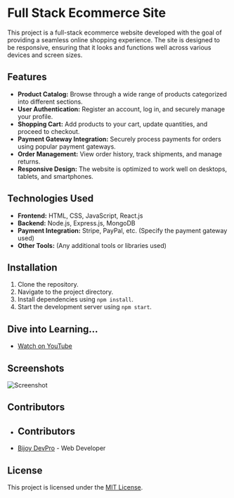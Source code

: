 # Full Stack Ecommerce Site

This project is a full-stack ecommerce website developed with the goal of providing a seamless online shopping experience. The site is designed to be responsive, ensuring that it looks and functions well across various devices and screen sizes.

## Features

- **Product Catalog:** Browse through a wide range of products categorized into different sections.
- **User Authentication:** Register an account, log in, and securely manage your profile.
- **Shopping Cart:** Add products to your cart, update quantities, and proceed to checkout.
- **Payment Gateway Integration:** Securely process payments for orders using popular payment gateways.
- **Order Management:** View order history, track shipments, and manage returns.
- **Responsive Design:** The website is optimized to work well on desktops, tablets, and smartphones.

## Technologies Used

- **Frontend:** HTML, CSS, JavaScript, React.js
- **Backend:** Node.js, Express.js, MongoDB
- **Payment Integration:** Stripe, PayPal, etc. (Specify the payment gateway used)
- **Other Tools:** (Any additional tools or libraries used)

## Installation

1. Clone the repository.
2. Navigate to the project directory.
3. Install dependencies using `npm install`.
4. Start the development server using `npm start`.

## Dive into Learning...

- [Watch on YouTube](https://youtu.be/oQo9WTyiLoQ)


## Screenshots

![Screenshot](https://cdn.buymeacoffee.com/uploads/project_updates/2024/04/6f528931fa026b097588fa8a88b20bc1.jpg)

## Contributors

- ## Contributors

- [Bijoy DevPro](https://www.facebook.com/profile.php?id=61558962331026) - Web Developer


## License

This project is licensed under the [MIT License](link-to-license).
